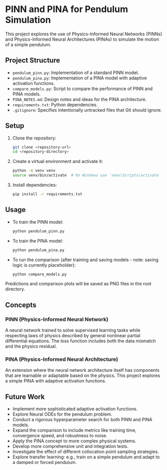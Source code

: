# PINN and PINA for Pendulum Simulation

This project explores the use of Physics-Informed Neural Networks (PINNs) and Physics-Informed Neural Architectures (PINAs) to simulate the motion of a simple pendulum.

## Project Structure

-   `pendulum_pinn.py`: Implementation of a standard PINN model.
-   `pendulum_pina.py`: Implementation of a PINA model with adaptive activation functions.
-   `compare_models.py`: Script to compare the performance of PINN and PINA models.
-   `PINA_NOTES.md`: Design notes and ideas for the PINA architecture.
-   `requirements.txt`: Python dependencies.
-   `.gitignore`: Specifies intentionally untracked files that Git should ignore.

## Setup

1.  Clone the repository:
    ```bash
    git clone <repository-url>
    cd <repository-directory>
    ```
2.  Create a virtual environment and activate it:
    ```bash
    python -m venv venv
    source venv/bin/activate  # On Windows use `venv\Scripts\activate`
    ```
3.  Install dependencies:
    ```bash
    pip install -r requirements.txt
    ```

## Usage

-   To train the PINN model:
    ```bash
    python pendulum_pinn.py
    ```
-   To train the PINA model:
    ```bash
    python pendulum_pina.py
    ```
-   To run the comparison (after training and saving models - note: saving logic is currently placeholder):
    ```bash
    python compare_models.py
    ```

Predictions and comparison plots will be saved as PNG files in the root directory.

## Concepts

### PINN (Physics-Informed Neural Network)
A neural network trained to solve supervised learning tasks while respecting laws of physics described by general nonlinear partial differential equations. The loss function includes both the data mismatch and the physics residual.

### PINA (Physics-Informed Neural Architecture)
An extension where the neural network architecture itself has components that are learnable or adaptable based on the physics. This project explores a simple PINA with adaptive activation functions.

## Future Work

-   Implement more sophisticated adaptive activation functions.
-   Explore Neural ODEs for the pendulum problem.
-   Conduct a rigorous hyperparameter search for both PINN and PINA models.
-   Expand the comparison to include metrics like training time, convergence speed, and robustness to noise.
-   Apply the PINA concept to more complex physical systems.
-   Develop more comprehensive unit and integration tests.
-   Investigate the effect of different collocation point sampling strategies.
-   Explore transfer learning: e.g., train on a simple pendulum and adapt to a damped or forced pendulum. 